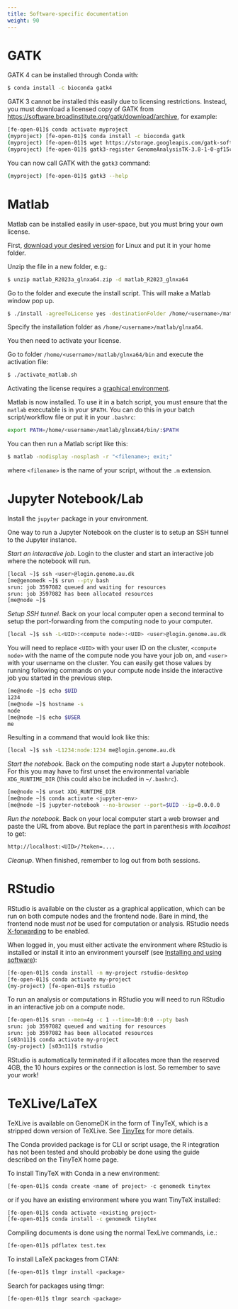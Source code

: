 ```yaml
---
title: Software-specific documentation
weight: 90
---
```


# GATK

GATK 4 can be installed through Conda with:

```bash
$ conda install -c bioconda gatk4
```

GATK 3 cannot be installed this easily due to licensing restrictions. Instead,
you must download a licensed copy of GATK from
<https://software.broadinstitute.org/gatk/download/archive>, for example:

```bash
[fe-open-01]$ conda activate myproject
(myproject) [fe-open-01]$ conda install -c bioconda gatk
(myproject) [fe-open-01]$ wget https://storage.googleapis.com/gatk-software/package-archive/gatk/GenomeAnalysisTK-3.8-1-0-gf15c1c3ef.tar.bz2
(myproject) [fe-open-01]$ gatk3-register GenomeAnalysisTK-3.8-1-0-gf15c1c3ef.tar.bz2
```

You can now call GATK with the `gatk3` command:

```bash
(myproject) [fe-open-01]$ gatk3 --help
```

# Matlab

Matlab can be installed easily in user-space, but you must bring your own license.

First, [download your desired version](https://se.mathworks.com/downloads/) for Linux and put it in your home folder.

Unzip the file in a new folder, e.g.:

```bash
$ unzip matlab_R2023a_glnxa64.zip -d matlab_R2023_glnxa64
```

Go to the folder and execute the install script. This will make a Matlab window pop up.

```bash
$ ./install -agreeToLicense yes -destinationFolder /home/<username>/matlab/glnxa64 -outputFile matlab-install.log
```

Specify the installation folder as `/home/<username>/matlab/glnxa64`.

You then need to activate your license.

Go to folder `/home/<username>/matlab/glnxa64/bin` and execute the activation file:

```bash
$ ./activate_matlab.sh
```

Activating the license requires a [graphical environment](@/docs/installing-software.md#graphical).

Matlab is now installed. To use it in a batch script, you must ensure that the `matlab` executable is in your `$PATH`. You can do this in your batch script/workflow file or put it in your `.bashrc`:

```bash
export PATH=/home/<username>/matlab/glnxa64/bin/:$PATH
```

You can then run a Matlab script like this:

```bash
$ matlab -nodisplay -nosplash -r "<filename>; exit;"
```

where `<filename>` is the name of your script, without the `.m` extension.

# Jupyter Notebook/Lab

Install the `jupyter` package in your environment.

One way to run a Jupyter Notebook on the cluster is to setup an SSH tunnel to
the Jupyter instance.

*Start an interactive job*. Login to the cluster and start an interactive job
where the notebook will run.

```bash
[local ~]$ ssh <user>@login.genome.au.dk
[me@genomedk ~]$ srun --pty bash
srun: job 3597082 queued and waiting for resources
srun: job 3597082 has been allocated resources
[me@node ~]$
```

*Setup SSH tunnel.* Back on your local computer open a second terminal to setup
the port-forwarding from the computing node to your computer.

```bash
[local ~]$ ssh -L<UID>:<compute node>:<UID> <user>@login.genome.au.dk
```

You will need to replace `<UID>` with your user ID on the cluster, `<compute
node>` with the name of the compute node you have your job on, and `<user>` with
your username on the cluster. You can easily get those values by running
following commands on your compute node inside the interactive job you started
in the previous step.

```bash
[me@node ~]$ echo $UID
1234
[me@node ~]$ hostname -s
node
[me@node ~]$ echo $USER
me
```

Resulting in a command that would look like this:

```bash
[local ~]$ ssh -L1234:node:1234 me@login.genome.au.dk
```

*Start the notebook*. Back on the computing node start a Jupyter notebook. For
this you may have to first unset the environmental variable `XDG_RUNTIME_DIR`
(this could also be included in `~/.bashrc`).

```bash
[me@node ~]$ unset XDG_RUNTIME_DIR
[me@node ~]$ conda activate <jupyter-env>
[me@node ~]$ jupyter-notebook --no-browser --port=$UID --ip=0.0.0.0
```

*Run the notebook*. Back on your local computer start a web browser and paste
the URL from above. But replace the part in parenthesis with *localhost* to get:

```txt
http://localhost:<UID>/?token=....
```

*Cleanup*. When finished, remember to log out from both sessions.

# RStudio

RStudio is available on the cluster as a graphical application, which can be run
on both compute nodes and the frontend node. Bare in mind, the frontend node
must *not* be used for computation or analysis. RStudio needs
[X-forwarding](/docs/installing-software/#xforwarding) to be enabled.

When logged in, you must either activate the environment where RStudio is
installed or install it into an environment yourself (see [Installing and using
software](/docs/installing-software/)):

```bash
[fe-open-01]$ conda install -n my-project rstudio-desktop
[fe-open-01]$ conda activate my-project
(my-project) [fe-open-01]$ rstudio
```

To run an analysis or computations in RStudio you will need to run RStudio in an
interactive job on a compute node.

```bash
[fe-open-01]$ srun --mem=4g -c 1 --time=10:0:0 --pty bash
srun: job 3597082 queued and waiting for resources
srun: job 3597082 has been allocated resources
[s03n11]$ conda activate my-project
(my-project) [s03n11]$ rstudio
```

RStudio is automatically terminated if it allocates more than the reserved 4GB,
the 10 hours expires or the connection is lost. So remember to save your work!

# TeXLive/LaTeX

TeXLive is available on GenomeDK in the form of TinyTeX, which is a stripped
down version of TeXLive. See [TinyTex](https://yihui.org/tinytex/) for more
details.

The Conda provided package is for CLI or script usage, the R integration has not
been tested and should probably be done using the guide described on the TinyTeX
home page.

To install TinyTeX with Conda in a new environment:

```bash
[fe-open-01]$ conda create <name of project> -c genomedk tinytex
```

or if you have an existing environment where you want TinyTeX installed:

```bash
[fe-open-01]$ conda activate <existing project>
[fe-open-01]$ conda install -c genomedk tinytex
```

Compiling documents is done using the normal TexLive commands, i.e.:

```bash
[fe-open-01]$ pdflatex test.tex
```

To install LaTeX packages from CTAN:

```bash
[fe-open-01]$ tlmgr install <package>
```

Search for packages using tlmgr:

```bash
[fe-open-01]$ tlmgr search <package>
```
